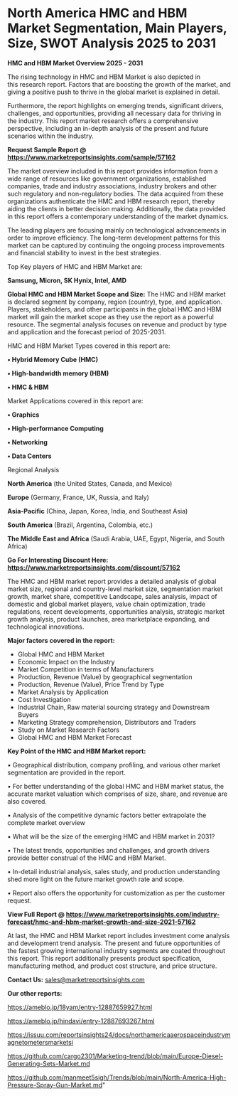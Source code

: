 # North America HMC and HBM Market Segmentation, Main Players, Size, SWOT Analysis 2025 to 2031

<Strong> HMC and HBM Market Overview 2025 - 2031</strong>

The rising technology in HMC and HBM Market is also depicted in this research report. Factors that are boosting the growth of the market, and giving a positive push to thrive in the global market is explained in detail.

Furthermore, the report highlights on emerging trends, significant drivers, challenges, and opportunities, providing all necessary data for thriving in the industry. This report market research offers a comprehensive perspective, including an in-depth analysis of the present and future scenarios within the industry.

<strong>Request Sample Report @ <a href=https://www.marketreportsinsights.com/sample/57162>https://www.marketreportsinsights.com/sample/57162</a></strong>

The market overview included in this report provides information from a wide range of resources like government organizations, established companies, trade and industry associations, industry brokers and other such regulatory and non-regulatory bodies. The data acquired from these organizations authenticate the HMC and HBM research report, thereby aiding the clients in better decision making. Additionally, the data provided in this report offers a contemporary understanding of the market dynamics.

The leading players are focusing mainly on technological advancements in order to improve efficiency. The long-term development patterns for this market can be captured by continuing the ongoing process improvements and financial stability to invest in the best strategies.

Top Key players of HMC and HBM Market are:

<strong>Samsung, Micron, SK Hynix, Intel, AMD</strong>

<strong><b>Global HMC and HBM Market Scope and Size:</b></strong>
The HMC and HBM market is declared segment by company, region (country), type, and application. Players, stakeholders, and other participants in the global HMC and HBM market will gain the market scope as they use the report as a powerful resource. The segmental analysis focuses on revenue and product by type and application and the forecast period of 2025-2031.

HMC and HBM Market Types covered in this report are:

<strong>• Hybrid Memory Cube (HMC)

• High-bandwidth memory (HBM)

• HMC & HBM</strong>

Market Applications covered in this report are:

<strong>• Graphics

• High-performance Computing

• Networking

• Data Centers</strong> 

Regional Analysis

<strong>North America</strong> (the United States, Canada, and Mexico)

<strong>Europe</strong> (Germany, France, UK, Russia, and Italy)

<strong>Asia-Pacific</strong> (China, Japan, Korea, India, and Southeast Asia)

<strong>South America</strong> (Brazil, Argentina, Colombia, etc.)

<strong>The Middle East and Africa</strong> (Saudi Arabia, UAE, Egypt, Nigeria, and South Africa)

<strong>Go For Interesting Discount Here: <a href=https://www.marketreportsinsights.com/discount/57162>https://www.marketreportsinsights.com/discount/57162</a></strong>

The HMC and HBM market report provides a detailed analysis of global market size, regional and country-level market size, segmentation market growth, market share, competitive Landscape, sales analysis, impact of domestic and global market players, value chain optimization, trade regulations, recent developments, opportunities analysis, strategic market growth analysis, product launches, area marketplace expanding, and technological innovations.

<strong><b>Major factors covered in the report:</b></strong>
<ul>
  <li>Global HMC and HBM Market </li>
  <li>Economic Impact on the Industry</li>
  <li>Market Competition in terms of Manufacturers</li>
  <li>Production, Revenue (Value) by geographical segmentation</li>
  <li>Production, Revenue (Value), Price Trend by Type</li>
  <li>Market Analysis by Application</li>
  <li>Cost Investigation</li>
  <li>Industrial Chain, Raw material sourcing strategy and Downstream Buyers</li>
  <li>Marketing Strategy comprehension, Distributors and Traders</li>
  <li>Study on Market Research Factors</li>
  <li>Global HMC and HBM Market Forecast</li>
</ul>

<strong><b>Key Point of the HMC and HBM Market report:</b></strong>

• Geographical distribution, company profiling, and various other market segmentation are provided in the report.

• For better understanding of the global HMC and HBM market status, the accurate market valuation which comprises of size, share, and revenue are also covered.

• Analysis of the competitive dynamic factors better extrapolate the complete market overview

• What will be the size of the emerging HMC and HBM market in 2031?

• The latest trends, opportunities and challenges, and growth drivers provide better construal of the HMC and HBM Market.

• In-detail industrial analysis, sales study, and production understanding shed more light on the future market growth rate and scope.

• Report also offers the opportunity for customization as per the customer request.

<strong><b>View Full Report @ <a href=https://www.marketreportsinsights.com/industry-forecast/hmc-and-hbm-market-growth-and-size-2021-57162>https://www.marketreportsinsights.com/industry-forecast/hmc-and-hbm-market-growth-and-size-2021-57162</a></b></strong>


At last, the HMC and HBM Market report includes investment come analysis and development trend analysis. The present and future opportunities of the fastest growing international industry segments are coated throughout this report. This report additionally presents product specification, manufacturing method, and product cost structure, and price structure.

<strong>Contact Us:</strong>
sales@marketreportsinsights.com

<strong>Our other reports:</strong>

<a href=https://ameblo.jp/18yam/entry-12887659927.html>https://ameblo.jp/18yam/entry-12887659927.html</a>

<a href=https://ameblo.jp/hindavi/entry-12887693267.html>https://ameblo.jp/hindavi/entry-12887693267.html</a>

<a href=https://issuu.com/reportsinsights24/docs/northamericaaerospaceindustrymagnetometersmarketsi>https://issuu.com/reportsinsights24/docs/northamericaaerospaceindustrymagnetometersmarketsi</a>

<a href=https://github.com/cargo2301/Marketing-trend/blob/main/Europe-Diesel-Generating-Sets-Market.md>https://github.com/cargo2301/Marketing-trend/blob/main/Europe-Diesel-Generating-Sets-Market.md</a>

<a href=https://github.com/manmeet5sigh/Trends/blob/main/North-America-High-Pressure-Spray-Gun-Market.md>https://github.com/manmeet5sigh/Trends/blob/main/North-America-High-Pressure-Spray-Gun-Market.md</a>"
